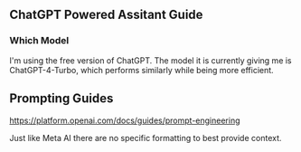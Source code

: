 ## ChatGPT Powered Assitant Guide

### Which Model

I'm using the free version of ChatGPT. The model it is currently giving me is ChatGPT-4-Turbo, which performs similarly while being more efficient.

## Prompting Guides

https://platform.openai.com/docs/guides/prompt-engineering

Just like Meta AI there are no specific formatting to best provide context.